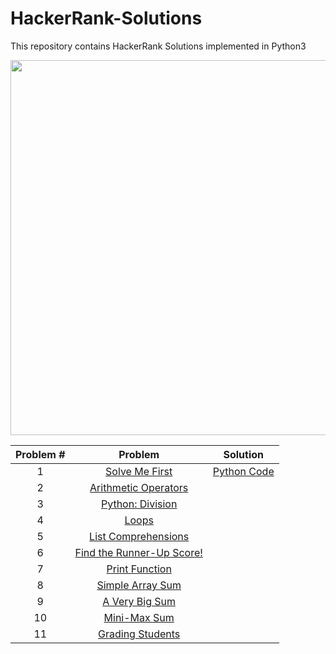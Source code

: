 # HackerRank-Solutions
This repository contains HackerRank Solutions implemented in Python3

<div align="center">
    <img src="https://hackerrankblog-aaa3.kxcdn.com/wp-content/uploads/2018/03/HR-Logo-Main.png" width="600px"</img> 
</div>


| Problem #  | Problem     | Solution |
|:------------:|:-------------:|:----------:|
| 1          |[Solve Me First](https://www.hackerrank.com/challenges/solve-me-first/problem) | [Python Code](https://github.com/hilalekinci/HackerRank-Solutions/blob/master/Codes/solveMeFirst.py) |
|       2    |[Arithmetic Operators](https://www.hackerrank.com/challenges/python-arithmetic-operators/problem)       |          |
|       3     |[Python: Division](https://www.hackerrank.com/challenges/python-division/problem)  |          |
|       4     |[Loops](https://www.hackerrank.com/challenges/python-loops/problem)             |          |
|       5     |[List Comprehensions](https://www.hackerrank.com/challenges/list-comprehensions/problem)             |          |
|       6     |[Find the Runner-Up Score!](https://www.hackerrank.com/challenges/find-second-maximum-number-in-a-list/problem)           |          |
|       7    |[Print Function](https://www.hackerrank.com/challenges/python-print/problem)           |          |
|       8    |[Simple Array Sum](https://www.hackerrank.com/challenges/simple-array-sum/problem)           |          |
|       9    |[A Very Big Sum](https://www.hackerrank.com/challenges/a-very-big-sum/problem)           |          |
|       10   |[Mini-Max Sum](https://www.hackerrank.com/challenges/mini-max-sum/problem)           |          |
|       11    |[Grading Students](https://www.hackerrank.com/challenges/grading/problem)           |          |

